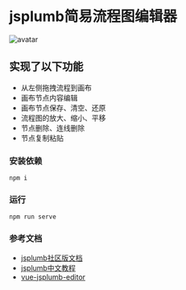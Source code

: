 # jsplumb简易流程图编辑器

![avatar](http://note.youdao.com/noteshare?id=79a501230a550b98ab0f5b70347a8b30)

## 实现了以下功能

- 从左侧拖拽流程到画布
- 画布节点内容编辑
- 画布节点保存、清空、还原
- 流程图的放大、缩小、平移
- 节点删除、连线删除
- 节点复制粘贴

### 安装依赖
```
npm i
```

### 运行
```
npm run serve
```

### 参考文档

- [jsplumb社区版文档](http://jsplumb.github.io/jsplumb/home.html)
- [jsplumb中文教程](https://github.com/wangduanduan/jsplumb-chinese-tutorial)
- [vue-jsplumb-editor](https://github.com/fangyang921017/vue-jsplumb-editor)
